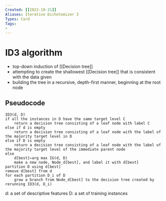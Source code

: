```yaml
---
Created: [[2022-10-31]]
Aliases: Iterative Dichotomizer 3
Types: Card
Tags: 
- 
---
```

# ID3 algorithm
- top-down induction of [[Decision tree]]
- attempting to create the shallowest [[Decision tree]] that is consistent with the data given
- building the tree in a recursive, depth-first manner, beginning at the root node

## Pseudocode
```Pseudocode
ID3(d, D)
if all the instances in D have the same target level C
	return a decision tree consisting of a leaf node with label C
else if d is empty
	return a decision tree consisting of a leaf node with the label of the majority target level in D
else if D is empty
	return a decision tree consisting of a leaf node with the label of the majority target level of the immediate parent node
else
	d[best]←arg max IG(d, D)
	make a new node, Node_d[best], and label it with d[best]
partition D using d[best]
remove d[best] from d
for each partition D_i of D
	grow a branch from Node_d[best] to the decision tree created by rerunning ID3(d, D_i)
```
d: a set of descriptive features
D: a set of training instances
